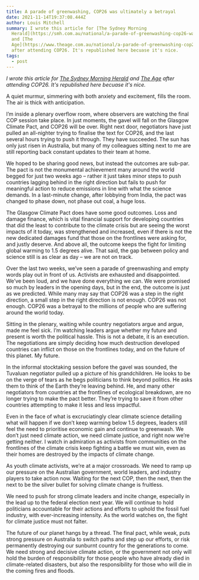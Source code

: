 ```yaml
---
title: A parade of greenwashing, COP26 was ultimately a betrayal
date: 2021-11-14T19:37:08.444Z
author: Louis Mitchell
summary: I wrote this article for [The Sydney Morning
  Herald](https://smh.com.au/national/a-parade-of-greenwashing-cop26-was-ultimately-a-betrayal-20211114-p598qg.html)
  and [The
  Age](https://www.theage.com.au/national/a-parade-of-greenwashing-cop26-was-ultimately-a-betrayal-20211114-p598qg.html)
  after attending COP26. It's republished here becuase it's nice.
tags:
  - post
---
```

*I wrote this article for [The Sydney Morning Herald](https://smh.com.au/national/a-parade-of-greenwashing-cop26-was-ultimately-a-betrayal-20211114-p598qg.html) and [The Age](https://www.theage.com.au/national/a-parade-of-greenwashing-cop26-was-ultimately-a-betrayal-20211114-p598qg.html) after attending COP26. It's republished here becuase it's nice.*

A quiet murmur, simmering with both anxiety and excitement, fills the room. The air is thick with anticipation.

I’m inside a plenary overflow room, where observers are watching the final COP session take place. In just moments, the gavel will fall on the Glasgow Climate Pact, and COP26 will be over. Right next door, negotiators have just pulled an all-nighter trying to finalise the text for COP26, and the last several hours trying to push it through. They have succeeded. The sun has only just risen in Australia, but many of my colleagues sitting next to me are still reporting back constant updates to their team at home.

We hoped to be sharing good news, but instead the outcomes are sub-par. The pact is not the monumental achievement many around the world begged for just two weeks ago – rather it just takes minor steps to push countries lagging behind in the right direction but fails to push for meaningful action to reduce emissions in line with what the science demands. In a last-minute change, after lobbying from India, the pact was changed to phase down, not phase out coal, a huge loss.

The Glasgow Climate Pact does have some good outcomes. Loss and damage finance, which is vital financial support for developing countries that did the least to contribute to the climate crisis but are seeing the worst impacts of it today, was strengthened and increased, even if there is not the new dedicated damages fund that those on the frontlines were asking for, and justly deserve. And above all, the outcome keeps the fight for limiting global warming to 1.5 degrees alive. That said, the gap between policy and science still is as clear as day – we are not on track.

Over the last two weeks, we’ve seen a parade of greenwashing and empty words play out in front of us. Activists are exhausted and disappointed. We’ve been loud, and we have done everything we can. We were promised so much by leaders in the opening days, but in the end, the outcome is just as we predicted. While many may say that COP26 was a step in the right direction, a small step in the right direction is not enough. COP26 was not enough. COP26 was a betrayal to the millions of people who are suffering around the world today.

Sitting in the plenary, waiting while country negotiators argue and argue, made me feel sick. I’m watching leaders argue whether my future and present is worth the political hassle. This is not a debate, it is an execution. The negotiations are simply deciding how much destruction developed countries can inflict on those on the frontlines today, and on the future of this planet. My future.

In the informal stocktaking session before the gavel was sounded, the Tuvaluan negotiator pulled up a picture of his grandchildren. He looks to be on the verge of tears as he begs politicians to think beyond politics. He asks them to think of the Earth they’re leaving behind. He, and many other negotiators from countries at the frontlines of ecological breakdown, are no longer trying to make the pact better. They’re trying to save it from other countries attempting to make it less and less impactful.

Even in the face of what is excruciatingly clear climate science detailing what will happen if we don’t keep warming below 1.5 degrees, leaders still feel the need to prioritise economic gain and continue to greenwash. We don’t just need climate action, we need climate justice, and right now we’re getting neither. I watch in admiration as activists from communities on the frontlines of the climate crisis keep fighting a battle we must win, even as their homes are destroyed by the impacts of climate change.

As youth climate activists, we’re at a major crossroads. We need to ramp up our pressure on the Australian government, world leaders, and industry players to take action now. Waiting for the next COP, then the next, then the next to be the silver bullet for solving climate change is fruitless.

We need to push for strong climate leaders and incite change, especially in the lead up to the federal election next year. We will continue to hold politicians accountable for their actions and efforts to uphold the fossil fuel industry, with ever-increasing intensity. As the world watches on, the fight for climate justice must not falter.

The future of our planet hangs by a thread. The final pact, while weak, puts strong pressure on Australia to switch paths and step up our efforts, or risk permanently destroying our sunburnt country for the generations to come. We need strong and decisive climate action, or the government not only will hold the burden of responsibility for those people who have already died in climate-related disasters, but also the responsibility for those who will die in the coming fires and floods.